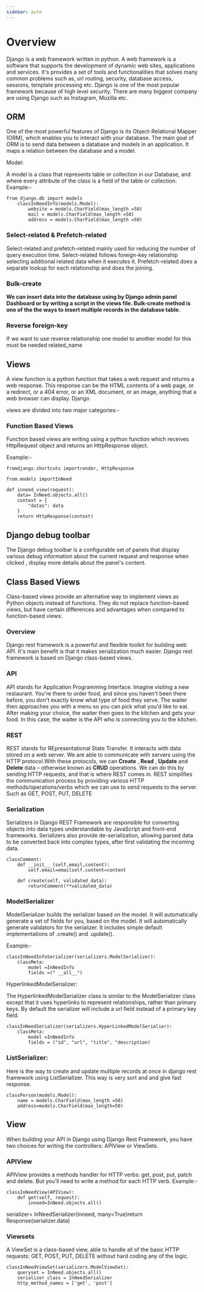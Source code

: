 ```yaml
---
sidebar: auto
---
```


# Overview

Django is a web framework written in python. A web framework is a software that supports the development of dynamic web sites, applications and services. It's provides a set of tools and functionalities that solves many common problems such as, url routing, security, database access, sessions, template processing etc. Django is one of the most popular framework because of high level security. There are many biggest company are using Django such as Instagram, Mozilla etc.

## ORM

One of the most powerful features of Django is its Object-Relational Mapper (ORM), which enables you to interact with your database. The main goal of ORM is to send data between a database and models in an application. It maps a relation between the database and a model.

Model:

A model is a class that represents table or collection in our Database, and where every attribute of the class is a field of the table or collection. Example:-

```
from django.db import models
    classInNeedInfo(models.Model):
        website = models.CharField(max_length =50)
        mail = models.CharField(max_length =50)
        address = models.CharField(max_length =50)
```

### Select-related & Prefetch-related

Select-related and prefetch-related mainly used for reducing the number of query execution time. Select-related follows foreign-key relationship selecting additional related data when it executes it. Prefetch-related does a separate lookup for each relationship and does the joining.

### Bulk-create

**We can insert data into the database using by Django admin panel Dashboard or by writing a script in the views file. Bulk-create method is one of the the ways to insert multiple records in the database table.**

### Reverse foreign-key

If we want to use reverse relationship one model to another model for this must be needed related_name

## Views

A view function is a python function that takes a web request and returns a web response. This response can be the HTML contents of a web page, or a redirect, or a 404 error, or an XML document, or an image, anything that a web browser can display. Django

views are divided into two major categories:-

### Function Based Views

Function based views are writing using a python function which receives HttpRequest object and returns an HttpResponse object.

Example:-

```
fromdjango.shortcuts importrender, HttpResponse

from.models importInNeed

def inneed_view(request):
    data= InNeed.objects.all()
    context = {
        "datas": data
    }
    return HttpResponse(context)
```

## Django debug toolbar

The Django debug toolbar is a configurable set of panels that display various debug information about the current request and response when clicked , display more details about the panel's content.

## Class Based Views

Class-based views provide an alternative way to implement views as Python objects instead of functions. They do not replace function-based views, but have certain differences and advantages when compared to function-based views:

### Overview

Django rest framework is a powerful and flexible toolkit for building web API. It's main benefit is that it makes serialization much easier. Django rest framework is based on Django class-based views.

### API

API stands for Application Programming Interface. Imagine visiting a new restaurant. You're there to order food, and since you haven't been there before, you don't exactly know what type of food they serve. The waiter then approaches you with a menu so you can pick what you'd like to eat. After making your choice, the waiter then goes to the kitchen and gets your food. In this case, the waiter is the API who is connecting you to the kitchen.

### REST

REST stands for REpresentational State Transfer. It interacts with data stored on a web server. We are able to communicate with servers using the HTTP protocol.With these protocols, we can **Create** , **Read** , **Update** and **Delete** data – otherwise known as **CRUD** operations. We can do this by sending HTTP requests, and that is where REST comes in. REST simplifies the communication process by providing various HTTP methods/operations/verbs which we can use to send requests to the server. Such as GET, POST, PUT, DELETE

### Serialization

Serializers in Django REST Framework are responsible for converting objects into data types understandable by JavaScript and front-end frameworks. Serializers also provide de-serialization, allowing parsed data to be converted back into complex types, after first validating the incoming data.

```
classComment:
    def __init__ (self,email,content):
        self.email=emailself.content=content

    def create(self, validated_data):
        returnComment(**validated_data)
```

### ModelSerializer

ModelSerializer builds the serializer based on the model. It will automatically generate a set of fields for you, based on the model. It will automatically generate validators for the serializer. It includes simple default implementations of .create() and .update().

Example:-

```
classInNeedInfoSerializer(serializers.ModelSerializer):
    classMeta:
        model =InNeedInfo
        fields =(" __all__")
```

HyperlinkedModelSerializer:

The HyperlinkedModelSerializer class is similar to the ModelSerializer class except that it uses hyperlinks to represent relationships, rather than primary keys. By default the serializer will include a url field instead of a primary key field.

```
classInNeedSerializer(serializers.HyperLinkedModelSerialier):
    classMeta:
        model =InNeedInfo
        fields = ("id", "url", "title", "description)
```

### ListSerializer:

Here is the way to create and update multiple records at once in django rest framework using ListSerializer. This way is very sort and and give fast response.

```
classPerson(models.Model):
    name = models.CharField(max_length =50)
    address=models.CharField(max_length=50)
```

## View

When building your API in Django using Django Rest Framework, you have two choices for writing the controllers: APIView or ViewSets.

### APIView

APIView provides a methods handler for HTTP verbs: get, post, put, patch and delete. But you'll need to write a method for each HTTP verb. Example:-

```
classInNeedView(APIView):
    def get(self, request):
        inneed=InNeed.objects.all()
```

serializer= InNeedSerializer(inneed, many=True)return Response(serializer.data)

### Viewsets

A ViewSet is a class-based view, able to handle all of the basic HTTP requests: GET, POST, PUT, DELETE without hard coding any of the logic.

```
classInNeedViewSet(serializers.ModelViewSet):
    queryset = InNeed.objects.all()
    serializer_class = InNeedSerializer
    http_method_names = ['get', 'post']
```

